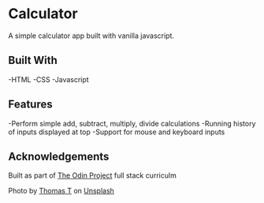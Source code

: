 # Calculator

A simple calculator app built with vanilla javascript.


## Built With

-HTML
-CSS
-Javascript


## Features

-Perform simple add, subtract, multiply, divide calculations
-Running history of inputs displayed at top
-Support for mouse and keyboard inputs

## Acknowledgements

Built as part of [The Odin Project](https://www.theodinproject.com/) full stack curriculm

Photo by <a href="https://unsplash.com/es/@pyssling240?utm_source=unsplash&utm_medium=referral&utm_content=creditCopyText">Thomas T</a> on <a href="https://unsplash.com/s/photos/blackboard?utm_source=unsplash&utm_medium=referral&utm_content=creditCopyText">Unsplash</a>
  